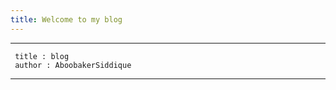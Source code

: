 ```yaml
---
title: Welcome to my blog
---
```


    
---
     title : blog
     author : AboobakerSiddique
---




